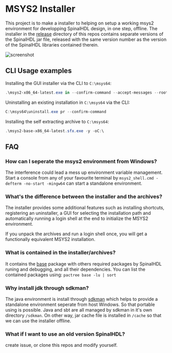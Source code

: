 # MSYS2 Installer

This project is to make a installer to helping on setup a working msys2 environment for developping SpinalHDL design, in one step, offline.
The installer in the [release](https://github.com/Readon/msys2-installer/releases) directory of this repos contains separate versions of the SpinalHDL jar file, released with the same version number as the version of the SpinalHDL libraries contained therein.

![screenshot](screenshot.png)

## CLI Usage examples

Installing the GUI installer via the CLI to `C:\msys64`:

```powershell
.\msys2-x86_64-latest.exe in --confirm-command --accept-messages --root C:/msys64
```

Uninstalling an existing installation in `C:\msys64` via the CLI:

```powershell
C:\msys64\uninstall.exe pr --confirm-command
```

Installing the self extracting archive to `C:\msys64`:

```powershell
.\msys2-base-x86_64-latest.sfx.exe -y -oC:\
```

## FAQ

### How can I seperate the msys2 environment from Windows?

The interference could lead a mess up environment variable management. 
Start a console from any of your favourite terminal by `msys2_shell.cmd -defterm -no-start -mingw64` can start a standalone environment.

### What's the difference between the installer and the archives?

The installer provides some additional features such as installing shortcuts, registering an uninstaller, a GUI for selecting the installation path and automatically running a login shell at the end to initialize the MSYS2 environment.

If you unpack the archives and run a login shell once, you will get a functionally equivalent MSYS2 installation.

### What is contained in the installer/archives?

It contains the [base](https://packages.msys2.org/package/base) package with others required packages by SpinalHDL runing and debugging, and all their dependencies. You can list the contained packages using: `pactree base -lu | sort`

### Why install jdk through sdkman?

The java environment is install through [sdkman](https://sdkman.io/) which helps to provide a standalone environment seperate from host Windows. So that portable using is possible. Java and sbt are all managed by sdkman in it's own directory `/sdkman`. On other way, jar cache file is installed in `/cache` so that we can use the installer offline.

### What if I want to use an old version SpinalHDL?

create issue, or clone this repos and modify yourself.
